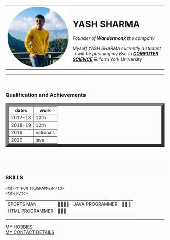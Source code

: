 

<html lang="en" dir="ltr">
  <head>
    <meta charset="utf-8">
    <title> 🗻   YASH 'S PERSONAL SITE'</title>
  </head>
  <body>
    <table cellspacing = "40">
     <tr>
      <td>
        <img src="circle-cropped (1).png"  , alt ="STRONG AS A MOUNTAIN" >
      </td>
      <td><h1 > <strong>YASH SHARMA</strong> </h1 >
        <p><em>Founder of <strong>Wandermonk</strong> the company</em></p>
        <p> <em> Myself  YASH SHARMA   currently a student .  I will be pursuing my Bsc in <strong> <a href="https://futurestudents.yorku.ca/program/computer-science"> COMPUTER SCIENCE</a></strong> </em>💻 form York University
        </p></td>
      </tr>
    </table>
    

    


<hr size ="3" grayspace>
<br>


<h3>Qualification and Achievements</h3>


<table border="10" >
  <thead>
    <tr>
       <th>dates</th>
       <th>work</th>
    </tr>
  </thead>
<tbody>


<tr>
    <td> 2017-18</td>
    <td> 10th</td>

</tr>
<tr>
    <td>2018-19 </td>
<td>12th</td>
</tr>
<tr>
  <td> 2019</td>
  <td>nationals </td>
</tr>
<tr>
  <td>2020</td>
  <td>java</td>
</tr>

</tbody>
</table>

<br>
<br>

<hr>
<h3>SKILLS</h3>


<table cellspacing ="10"><tr>
    <td> SPORTS MAN</td>
    <td>🌟🌟🌟🌟</td>
   <td>JAVA PROGRAMMER</td>
    <td>🌟🌟🌟</td>
  </tr>
  <tr>
    
  </tr>
  <tr>
    <td>HTML PROGRAMMER</td>
    <td>🌟🌟🌟</td>
    
    <td>PYTHON PROGRAMMER</td>
    <td>🌟</td>
  </tr>
  

 

</table>
<hr>

<a href="Hobbies.html"> MY HOBBIES</a>
<br>
<a href="Contact.html"> MY CONTACT DETAILS</a>
  </body>
</html>
